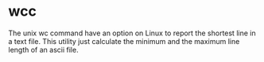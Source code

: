 # wcc

The unix wc command have an option on Linux to report the shortest line in a text file.
This utility just calculate the minimum and the maximum line length of an ascii file.
